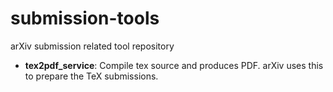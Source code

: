 # submission-tools
arXiv submission related tool repository

- **tex2pdf_service**: Compile tex source and produces PDF. arXiv uses this to prepare the TeX submissions. 
